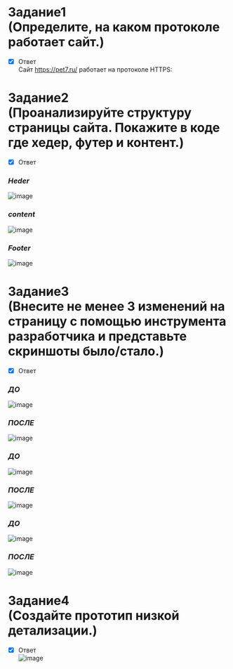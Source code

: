 # Задание1 <br> (Определите, на каком протоколе работает сайт.)
- [x] Ответ <br>
Сайт <https://pet7.ru/> работает на протоколе HTTPS:
# Задание2 <br> (Проанализируйте структуру страницы сайта. Покажите в коде где хедер, футер и контент.)
- [x] Ответ <br>
### *Heder*
![image](https://github.com/VitaliyKova/WebHome1/assets/130704718/aaabe7f9-428f-4f0f-aca3-b04ad8af7596)
### *content*
![image](https://github.com/VitaliyKova/WebHome1/assets/130704718/588ba7ce-6099-45eb-8f95-f70be9d098bd)
### *Footer*
![image](https://github.com/VitaliyKova/WebHome1/assets/130704718/cafa97ed-3ce0-471c-b963-f47f307b3893)
# Задание3 <br> (Внесите не менее 3 изменений на страницу с помощью инструмента разработчика и представьте скриншоты было/стало.)
- [x] Ответ <br>
### *ДО*
![image](https://github.com/VitaliyKova/WebHome1/assets/130704718/19eb8033-fd1d-46ff-a3cb-5012dce92705)
### *ПОСЛЕ*
![image](https://github.com/VitaliyKova/WebHome1/assets/130704718/0f5f913e-bdca-4a7d-aecf-9af1706b20b6)
### *ДО*
![image](https://github.com/VitaliyKova/WebHome1/assets/130704718/3f5cb559-931c-44e2-87f4-83db5e3b7e38)
### *ПОСЛЕ*
![image](https://github.com/VitaliyKova/WebHome1/assets/130704718/f2ed14ee-a913-41a6-b996-54176ce0a472)
### *ДО* 
![image](https://github.com/VitaliyKova/WebHome1/assets/130704718/56597b04-5777-41db-9d98-c9b7fed06559)
### *ПОСЛЕ*
![image](https://github.com/VitaliyKova/WebHome1/assets/130704718/36807836-f5e2-44f9-99d4-7b7cbeb8147a)
# Задание4 <br> (Создайте прототип низкой детализации.)
- [x] Ответ <br>
![image](https://github.com/VitaliyKova/WebHome1/assets/130704718/0f2e4021-1dcf-4f21-82fe-da2a13563ee6)

